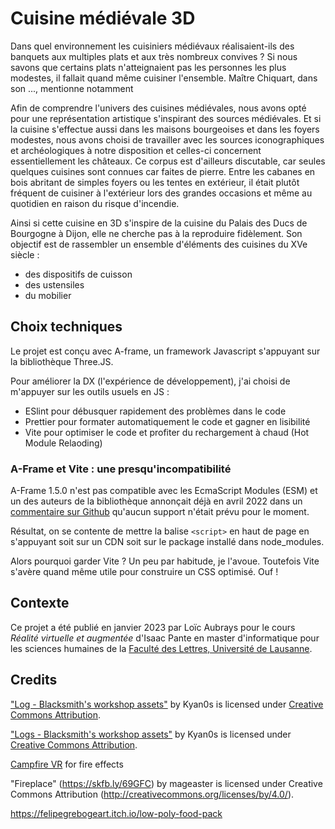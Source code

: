 # Cuisine médiévale 3D

Dans quel environnement les cuisiniers médiévaux réalisaient-ils des banquets aux multiples plats et aux très nombreux convives ? Si nous savons que certains plats n'atteignaient pas les personnes les plus modestes, il fallait quand même cuisiner l'ensemble. Maître Chiquart, dans son ..., mentionne notamment

Afin de comprendre l'univers des cuisines médiévales, nous avons opté pour une représentation artistique s'inspirant des sources médiévales. Et si la cuisine s'effectue aussi dans les maisons bourgeoises et dans les foyers modestes, nous avons choisi de travailler avec les sources iconographiques et archéologiques à notre disposition et celles-ci concernent essentiellement les châteaux. Ce corpus est d'ailleurs discutable, car seules quelques cuisines sont connues car faites de pierre. Entre les cabanes en bois abritant de simples foyers ou les tentes en extérieur, il était plutôt fréquent de cuisiner à l'extérieur lors des grandes occasions et même au quotidien en raison du risque d'incendie.

Ainsi si cette cuisine en 3D s'inspire de la cuisine du Palais des Ducs de Bourgogne à Dijon, elle ne cherche pas à la reproduire fidèlement. Son objectif est de rassembler un ensemble d'éléments des cuisines du XVe siècle :

- des dispositifs de cuisson
- des ustensiles
- du mobilier

## Choix techniques

Le projet est conçu avec A-frame, un framework Javascript s'appuyant sur la bibliothèque Three.JS.

Pour améliorer la DX (l'expérience de développement), j'ai choisi de m'appuyer sur les outils usuels en JS :

- ESlint pour débusquer rapidement des problèmes dans le code
- Prettier pour formater automatiquement le code et gagner en lisibilité
- Vite pour optimiser le code et profiter du rechargement à chaud (Hot Module Relaoding)

### A-Frame et Vite : une presqu'incompatibilité

A-Frame 1.5.0 n'est pas compatible avec les EcmaScript Modules (ESM) et un des auteurs de la bibliothèque annonçait déjà en avril 2022 dans un [commentaire sur Github](https://github.com/aframevr/aframe/issues/4242) qu'aucun support n'était prévu pour le moment.

Résultat, on se contente de mettre la balise `<script>` en haut de page en s'appuyant soit sur un CDN soit sur le package installé dans node_modules.

Alors pourquoi garder Vite ? Un peu par habitude, je l'avoue. Toutefois Vite s'avère quand même utile pour construire un CSS optimisé. Ouf !

## Contexte

Ce projet a été publié en janvier 2023 par Loïc Aubrays pour le cours _Réalité virtuelle et augmentée_ d'Isaac Pante en master d'informatique pour les sciences humaines de la [Faculté des Lettres, Université de Lausanne](https://unil.ch/lettres).

## Credits

["Log - Blacksmith's workshop assets"](https://skfb.ly/69GOy) by Kyan0s is licensed under [Creative Commons Attribution](http://creativecommons.org/licenses/by/4.0/).

["Logs - Blacksmith's workshop assets"](https://skfb.ly/69CxV) by Kyan0s is licensed under [Creative Commons Attribution](http://creativecommons.org/licenses/by/4.0/).

[Campfire VR](https://medium.com/@dirkk/campfire-vr-fa654d15e92a) for fire effects

"Fireplace" (https://skfb.ly/69GFC) by mageaster is licensed under Creative Commons Attribution (http://creativecommons.org/licenses/by/4.0/).

https://felipegrebogeart.itch.io/low-poly-food-pack
